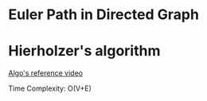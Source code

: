 # Euler Path in Directed Graph
# Hierholzer's algorithm
[Algo's reference video](https://www.youtube.com/watch?v=8MpoO2zA2l4&t=507s)

Time Complexity: O(V+E)
